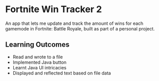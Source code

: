 # Fortnite Win Tracker 2
 
An app that lets me update and track the amount of wins for each gamemode in Fortnite: Battle Royale, built as part of a personal project.

## Learning Outcomes

* Read and wrote to a file
* Implemented Java button
* Learnt Java UI intricacies
* Displayed and reflected text based on file data
